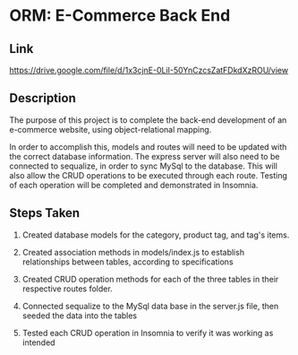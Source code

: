 # ORM: E-Commerce Back End

## Link

https://drive.google.com/file/d/1x3cjnE-0LiI-50YnCzcsZatFDkdXzROU/view

## Description

The purpose of this project is to complete the back-end development of an e-commerce website, using object-relational mapping.

In order to accomplish this, models and routes will need to be updated with the correct database information.  The express server will also need to be connected to sequalize, in order to sync MySql to the database.  This will also allow the CRUD operations to be executed through each route.  Testing of each operation will be completed and demonstrated in Insomnia.

## Steps Taken

1.  Created database models for the category, product tag, and tag's items.

2.  Created association methods in models/index.js to establish relationships between tables, according to specifications

3.  Created CRUD operation methods for each of the three tables in their respective routes folder.  

4.  Connected sequalize to the MySql data base in the server.js file, then seeded the data into the tables

5.  Tested each CRUD operation in Insomnia to verify it was working as intended